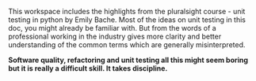 This workspace includes the highlights from the pluralsight course - unit testing in python by Emily Bache. Most of the ideas on unit testing in this doc, you might already be familiar with. But from the words of a professional working in the industry gives more clarity and better understanding of the common terms which are generally misinterpreted.

**Software quality, refactoring and unit testing all this might seem boring but it is really a difficult skill. It takes discipline.**
<!--stackedit_data:
eyJoaXN0b3J5IjpbNzk3NTg4MDEyXX0=
-->